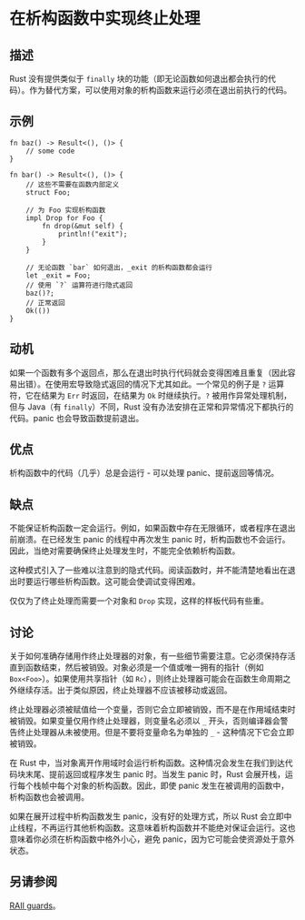 # 在析构函数中实现终止处理

## 描述

Rust 没有提供类似于 `finally` 块的功能（即无论函数如何退出都会执行的代码）。作为替代方案，可以使用对象的析构函数来运行必须在退出前执行的代码。

## 示例

```rust,ignore
fn baz() -> Result<(), ()> {
    // some code
}

fn bar() -> Result<(), ()> {
    // 这些不需要在函数内部定义
    struct Foo;

    // 为 Foo 实现析构函数
    impl Drop for Foo {
        fn drop(&mut self) {
            println!("exit");
        }
    }

    // 无论函数 `bar` 如何退出，_exit 的析构函数都会运行
    let _exit = Foo;
    // 使用 `?` 运算符进行隐式返回
    baz()?;
    // 正常返回
    Ok(())
}
```

## 动机

如果一个函数有多个返回点，那么在退出时执行代码就会变得困难且重复（因此容易出错）。在使用宏导致隐式返回的情况下尤其如此。一个常见的例子是 `?` 运算符，它在结果为 `Err` 时返回，在结果为 `Ok` 时继续执行。`?` 被用作异常处理机制，但与 Java（有 `finally`）不同，Rust 没有办法安排在正常和异常情况下都执行的代码。panic 也会导致函数提前退出。

## 优点

析构函数中的代码（几乎）总是会运行 - 可以处理 panic、提前返回等情况。

## 缺点

不能保证析构函数一定会运行。例如，如果函数中存在无限循环，或者程序在退出前崩溃。在已经发生 panic 的线程中再次发生 panic 时，析构函数也不会运行。因此，当绝对需要确保终止处理发生时，不能完全依赖析构函数。

这种模式引入了一些难以注意到的隐式代码。阅读函数时，并不能清楚地看出在退出时要运行哪些析构函数。这可能会使调试变得困难。

仅仅为了终止处理而需要一个对象和 `Drop` 实现，这样的样板代码有些重。

## 讨论

关于如何准确存储用作终止处理器的对象，有一些细节需要注意。它必须保持存活直到函数结束，然后被销毁。对象必须是一个值或唯一拥有的指针（例如 `Box<Foo>`）。如果使用共享指针（如 `Rc`），则终止处理器可能会在函数生命周期之外继续存活。出于类似原因，终止处理器不应该被移动或返回。

终止处理器必须被赋值给一个变量，否则它会立即被销毁，而不是在作用域结束时被销毁。如果变量仅用作终止处理器，则变量名必须以 `_` 开头，否则编译器会警告终止处理器从未被使用。但是不要将变量命名为单独的 `_` - 这种情况下它会立即被销毁。

在 Rust 中，当对象离开作用域时会运行析构函数。这种情况会发生在我们到达代码块末尾、提前返回或程序发生 panic 时。当发生 panic 时，Rust 会展开栈，运行每个栈帧中每个对象的析构函数。因此，即使 panic 发生在被调用的函数中，析构函数也会被调用。

如果在展开过程中析构函数发生 panic，没有好的处理方式，所以 Rust 会立即中止线程，不再运行其他析构函数。这意味着析构函数并不能绝对保证会运行。这也意味着你必须在析构函数中格外小心，避免 panic，因为它可能会使资源处于意外状态。

## 另请参阅

[RAII guards](../patterns/behavioural/RAII.md)。
